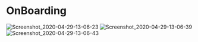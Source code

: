 # OnBoarding
![Screenshot_2020-04-29-13-06-23](https://user-images.githubusercontent.com/23478705/80576552-a6c60700-8a1a-11ea-88c1-9cf1f3908db6.png)
![Screenshot_2020-04-29-13-06-39](https://user-images.githubusercontent.com/23478705/80576877-2fdd3e00-8a1b-11ea-9785-7895dea6da6a.png)
![Screenshot_2020-04-29-13-06-43](https://user-images.githubusercontent.com/23478705/80576902-379ce280-8a1b-11ea-8dcb-022664dc5aa0.png)





